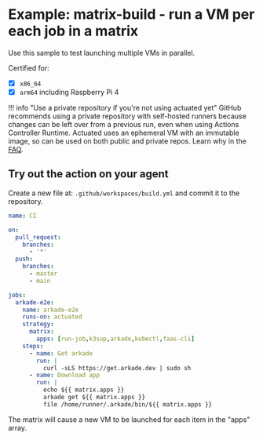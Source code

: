 # Example: matrix-build - run a VM per each job in a matrix

Use this sample to test launching multiple VMs in parallel.

Certified for:

- [x] `x86_64`
- [x] `arm64` including Raspberry Pi 4

!!! info "Use a private repository if you're not using actuated yet"
    GitHub recommends using a private repository with self-hosted runners because changes can be left over from a previous run, even when using Actions Controller Runtime. Actuated uses an ephemeral VM with an immutable image, so can be used on both public and private repos. Learn why in the [FAQ](/faq.md).

## Try out the action on your agent

Create a new file at: `.github/workspaces/build.yml` and commit it to the repository.

```yaml
name: CI

on:
  pull_request:
    branches:
      - '*'
  push:
    branches:
      - master
      - main

jobs:
  arkade-e2e:
    name: arkade-e2e
    runs-on: actuated
    strategy:
      matrix:
        apps: [run-job,k3sup,arkade,kubectl,faas-cli]
    steps:
      - name: Get arkade
        run: |
          curl -sLS https://get.arkade.dev | sudo sh
      - name: Download app
        run: |
          echo ${{ matrix.apps }}
          arkade get ${{ matrix.apps }}
          file /home/runner/.arkade/bin/${{ matrix.apps }}
```

The matrix will cause a new VM to be launched for each item in the "apps" array.

